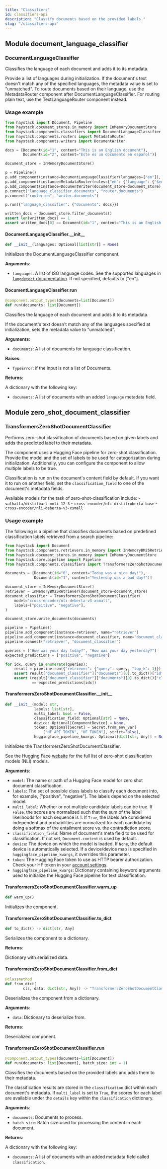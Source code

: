 ```yaml
---
title: "Classifiers"
id: classifiers-api
description: "Classify documents based on the provided labels."
slug: "/classifiers-api"
---
```


<a id="document_language_classifier"></a>

## Module document\_language\_classifier

<a id="document_language_classifier.DocumentLanguageClassifier"></a>

### DocumentLanguageClassifier

Classifies the language of each document and adds it to its metadata.

Provide a list of languages during initialization. If the document's text doesn't match any of the
specified languages, the metadata value is set to "unmatched".
To route documents based on their language, use the MetadataRouter component after DocumentLanguageClassifier.
For routing plain text, use the TextLanguageRouter component instead.

### Usage example

```python
from haystack import Document, Pipeline
from haystack.document_stores.in_memory import InMemoryDocumentStore
from haystack.components.classifiers import DocumentLanguageClassifier
from haystack.components.routers import MetadataRouter
from haystack.components.writers import DocumentWriter

docs = [Document(id="1", content="This is an English document"),
        Document(id="2", content="Este es un documento en español")]

document_store = InMemoryDocumentStore()

p = Pipeline()
p.add_component(instance=DocumentLanguageClassifier(languages=["en"]), name="language_classifier")
p.add_component(instance=MetadataRouter(rules={"en": {"language": {"$eq": "en"}}}), name="router")
p.add_component(instance=DocumentWriter(document_store=document_store), name="writer")
p.connect("language_classifier.documents", "router.documents")
p.connect("router.en", "writer.documents")

p.run({"language_classifier": {"documents": docs}})

written_docs = document_store.filter_documents()
assert len(written_docs) == 1
assert written_docs[0] == Document(id="1", content="This is an English document", meta={"language": "en"})
```

<a id="document_language_classifier.DocumentLanguageClassifier.__init__"></a>

#### DocumentLanguageClassifier.\_\_init\_\_

```python
def __init__(languages: Optional[list[str]] = None)
```

Initializes the DocumentLanguageClassifier component.

**Arguments**:

- `languages`: A list of ISO language codes.
See the supported languages in [`langdetect` documentation](https://github.com/Mimino666/langdetect#languages).
If not specified, defaults to ["en"].

<a id="document_language_classifier.DocumentLanguageClassifier.run"></a>

#### DocumentLanguageClassifier.run

```python
@component.output_types(documents=list[Document])
def run(documents: list[Document])
```

Classifies the language of each document and adds it to its metadata.

If the document's text doesn't match any of the languages specified at initialization,
sets the metadata value to "unmatched".

**Arguments**:

- `documents`: A list of documents for language classification.

**Raises**:

- `TypeError`: if the input is not a list of Documents.

**Returns**:

A dictionary with the following key:
- `documents`: A list of documents with an added `language` metadata field.

<a id="zero_shot_document_classifier"></a>

## Module zero\_shot\_document\_classifier

<a id="zero_shot_document_classifier.TransformersZeroShotDocumentClassifier"></a>

### TransformersZeroShotDocumentClassifier

Performs zero-shot classification of documents based on given labels and adds the predicted label to their metadata.

The component uses a Hugging Face pipeline for zero-shot classification.
Provide the model and the set of labels to be used for categorization during initialization.
Additionally, you can configure the component to allow multiple labels to be true.

Classification is run on the document's content field by default. If you want it to run on another field, set the
`classification_field` to one of the document's metadata fields.

Available models for the task of zero-shot-classification include:
    - `valhalla/distilbart-mnli-12-3`
    - `cross-encoder/nli-distilroberta-base`
    - `cross-encoder/nli-deberta-v3-xsmall`

### Usage example

The following is a pipeline that classifies documents based on predefined classification labels
retrieved from a search pipeline:

```python
from haystack import Document
from haystack.components.retrievers.in_memory import InMemoryBM25Retriever
from haystack.document_stores.in_memory import InMemoryDocumentStore
from haystack.core.pipeline import Pipeline
from haystack.components.classifiers import TransformersZeroShotDocumentClassifier

documents = [Document(id="0", content="Today was a nice day!"),
             Document(id="1", content="Yesterday was a bad day!")]

document_store = InMemoryDocumentStore()
retriever = InMemoryBM25Retriever(document_store=document_store)
document_classifier = TransformersZeroShotDocumentClassifier(
    model="cross-encoder/nli-deberta-v3-xsmall",
    labels=["positive", "negative"],
)

document_store.write_documents(documents)

pipeline = Pipeline()
pipeline.add_component(instance=retriever, name="retriever")
pipeline.add_component(instance=document_classifier, name="document_classifier")
pipeline.connect("retriever", "document_classifier")

queries = ["How was your day today?", "How was your day yesterday?"]
expected_predictions = ["positive", "negative"]

for idx, query in enumerate(queries):
    result = pipeline.run({"retriever": {"query": query, "top_k": 1}})
    assert result["document_classifier"]["documents"][0].to_dict()["id"] == str(idx)
    assert (result["document_classifier"]["documents"][0].to_dict()["classification"]["label"]
            == expected_predictions[idx])
```

<a id="zero_shot_document_classifier.TransformersZeroShotDocumentClassifier.__init__"></a>

#### TransformersZeroShotDocumentClassifier.\_\_init\_\_

```python
def __init__(model: str,
             labels: list[str],
             multi_label: bool = False,
             classification_field: Optional[str] = None,
             device: Optional[ComponentDevice] = None,
             token: Optional[Secret] = Secret.from_env_var(
                 ["HF_API_TOKEN", "HF_TOKEN"], strict=False),
             huggingface_pipeline_kwargs: Optional[dict[str, Any]] = None)
```

Initializes the TransformersZeroShotDocumentClassifier.

See the Hugging Face [website](https://huggingface.co/models?pipeline_tag=zero-shot-classification&sort=downloads&search=nli)
for the full list of zero-shot classification models (NLI) models.

**Arguments**:

- `model`: The name or path of a Hugging Face model for zero shot document classification.
- `labels`: The set of possible class labels to classify each document into, for example,
["positive", "negative"]. The labels depend on the selected model.
- `multi_label`: Whether or not multiple candidate labels can be true.
If `False`, the scores are normalized such that
the sum of the label likelihoods for each sequence is 1. If `True`, the labels are considered
independent and probabilities are normalized for each candidate by doing a softmax of the entailment
score vs. the contradiction score.
- `classification_field`: Name of document's meta field to be used for classification.
If not set, `Document.content` is used by default.
- `device`: The device on which the model is loaded. If `None`, the default device is automatically
selected. If a device/device map is specified in `huggingface_pipeline_kwargs`, it overrides this parameter.
- `token`: The Hugging Face token to use as HTTP bearer authorization.
Check your HF token in your [account settings](https://huggingface.co/settings/tokens).
- `huggingface_pipeline_kwargs`: Dictionary containing keyword arguments used to initialize the
Hugging Face pipeline for text classification.

<a id="zero_shot_document_classifier.TransformersZeroShotDocumentClassifier.warm_up"></a>

#### TransformersZeroShotDocumentClassifier.warm\_up

```python
def warm_up()
```

Initializes the component.

<a id="zero_shot_document_classifier.TransformersZeroShotDocumentClassifier.to_dict"></a>

#### TransformersZeroShotDocumentClassifier.to\_dict

```python
def to_dict() -> dict[str, Any]
```

Serializes the component to a dictionary.

**Returns**:

Dictionary with serialized data.

<a id="zero_shot_document_classifier.TransformersZeroShotDocumentClassifier.from_dict"></a>

#### TransformersZeroShotDocumentClassifier.from\_dict

```python
@classmethod
def from_dict(
        cls, data: dict[str, Any]) -> "TransformersZeroShotDocumentClassifier"
```

Deserializes the component from a dictionary.

**Arguments**:

- `data`: Dictionary to deserialize from.

**Returns**:

Deserialized component.

<a id="zero_shot_document_classifier.TransformersZeroShotDocumentClassifier.run"></a>

#### TransformersZeroShotDocumentClassifier.run

```python
@component.output_types(documents=list[Document])
def run(documents: list[Document], batch_size: int = 1)
```

Classifies the documents based on the provided labels and adds them to their metadata.

The classification results are stored in the `classification` dict within
each document's metadata. If `multi_label` is set to `True`, the scores for each label are available under
the `details` key within the `classification` dictionary.

**Arguments**:

- `documents`: Documents to process.
- `batch_size`: Batch size used for processing the content in each document.

**Returns**:

A dictionary with the following key:
- `documents`: A list of documents with an added metadata field called `classification`.

